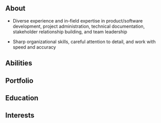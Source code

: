 
## **About**

* Diverse experience and in-field expertise in product/software development, project administration, technical documentation, stakeholder relationship building, and team leadership

* Sharp organizational skills, careful attention to detail, and work with speed and accuracy

## **Abilities**

## **Portfolio**

## **Education**

## **Interests**
